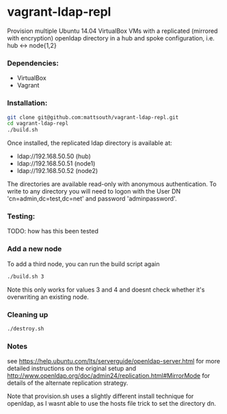 vagrant-ldap-repl
============

Provision multiple Ubuntu 14.04 VirtualBox VMs with a replicated (mirrored with encryption) openldap
directory in a hub and spoke configuration, i.e. hub <-> node{1,2}

### Dependencies:
* VirtualBox
* Vagrant

### Installation:
```bash
git clone git@github.com:mattsouth/vagrant-ldap-repl.git
cd vagrant-ldap-repl
./build.sh
```
Once installed, the replicated ldap directory is available at:
* ldap://192.168.50.50 (hub)
* ldap://192.168.50.51 (node1)
* ldap://192.168.50.52 (node2)

The directories are available read-only with anonymous authentication.
To write to any directory you will need to logon with the User DN 'cn=admin,dc=test,dc=net' and password 'adminpassword'.

### Testing:

TODO: how has this been tested

### Add a new node

To add a third node, you can run the build script again
```bash
./build.sh 3
```
Note this only works for values 3 and 4 and doesnt check whether it's overwriting an existing node.

### Cleaning up
```bash
./destroy.sh
```
### Notes  

see https://help.ubuntu.com/lts/serverguide/openldap-server.html for more
detailed instructions on the original setup and
http://www.openldap.org/doc/admin24/replication.html#MirrorMode
for details of the alternate replication strategy.

Note that provision.sh uses a slightly different install
technique for openldap, as I wasnt able to use the hosts file trick to set the
directory dn.

